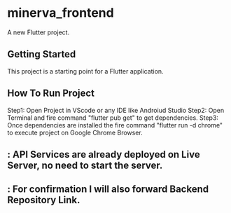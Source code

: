 # minerva_frontend

A new Flutter project.

## Getting Started

This project is a starting point for a Flutter application.

## How To Run Project

Step1: Open Project in VScode or any IDE like Androiud Studio
Step2: Open Terminal and fire command "flutter pub get" to get dependencies.
Step3: Once dependencies are installed the fire command "flutter run -d chrome" to execute project on Google Chrome Browser.
## : API Services are already deployed on Live Server, no need to start the server.
## : For confirmation I will also forward Backend Repository Link.
